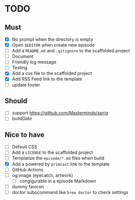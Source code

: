 # TODO

## Must
- [x] No prompt when the directory is empty
- [x] Open `$EDITOR` when create new episode
- [ ] Add a `README.md` and `.gitignore` to the scaffolded project
- [ ] Document
- [ ] Friendly log message
- [ ] Testing
- [x] Add a css file to the scaffolded project
- [x] Add RSS Feed link to the template
- [ ] update footer

## Should
- [ ] support https://github.com/Masterminds/sprig
- [ ] buildDate

## Nice to have
- [ ] Default CSS
- [ ] Add a `LICENSE` to the scaffolded project
- [ ] Templatize the `episode/*.md` files when build
- [x] Add a powered by `primcast` link to the template
- [ ] GitHub Actions
- [ ] og:image (eyecatch, artwork)
    - [ ] congigurable in a episode Markdown
- [ ] dummy favicon
- [ ] doctor subocommand like `brew doctor` to check settings
